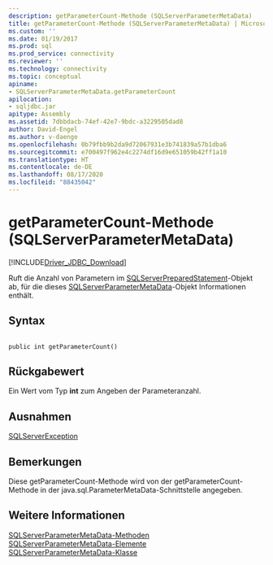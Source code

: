 ```yaml
---
description: getParameterCount-Methode (SQLServerParameterMetaData)
title: getParameterCount-Methode (SQLServerParameterMetaData) | Microsoft-Dokumentation
ms.custom: ''
ms.date: 01/19/2017
ms.prod: sql
ms.prod_service: connectivity
ms.reviewer: ''
ms.technology: connectivity
ms.topic: conceptual
apiname:
- SQLServerParameterMetaData.getParameterCount
apilocation:
- sqljdbc.jar
apitype: Assembly
ms.assetid: 7dbbdacb-74ef-42e7-9bdc-a3229505dad8
author: David-Engel
ms.author: v-daenge
ms.openlocfilehash: 0b79fbb9b2da9d72067931e3b741839a57b1dba6
ms.sourcegitcommit: e700497f962e4c2274df16d9e651059b42ff1a10
ms.translationtype: HT
ms.contentlocale: de-DE
ms.lasthandoff: 08/17/2020
ms.locfileid: "88435042"
---
```

# <a name="getparametercount-method-sqlserverparametermetadata"></a>getParameterCount-Methode (SQLServerParameterMetaData)
[!INCLUDE[Driver_JDBC_Download](../../../includes/driver_jdbc_download.md)]

  Ruft die Anzahl von Parametern im [SQLServerPreparedStatement](../../../connect/jdbc/reference/sqlserverpreparedstatement-class.md)-Objekt ab, für die dieses [SQLServerParameterMetaData](../../../connect/jdbc/reference/sqlserverparametermetadata-class.md)-Objekt Informationen enthält.  
  
## <a name="syntax"></a>Syntax  
  
```  
  
public int getParameterCount()  
```  
  
## <a name="return-value"></a>Rückgabewert  
 Ein Wert vom Typ **int** zum Angeben der Parameteranzahl.  
  
## <a name="exceptions"></a>Ausnahmen  
 [SQLServerException](../../../connect/jdbc/reference/sqlserverexception-class.md)  
  
## <a name="remarks"></a>Bemerkungen  
 Diese getParameterCount-Methode wird von der getParameterCount-Methode in der java.sql.ParameterMetaData-Schnittstelle angegeben.  
  
## <a name="see-also"></a>Weitere Informationen  
 [SQLServerParameterMetaData-Methoden](../../../connect/jdbc/reference/sqlserverparametermetadata-methods.md)   
 [SQLServerParameterMetaData-Elemente](../../../connect/jdbc/reference/sqlserverparametermetadata-members.md)   
 [SQLServerParameterMetaData-Klasse](../../../connect/jdbc/reference/sqlserverparametermetadata-class.md)  
  
  
